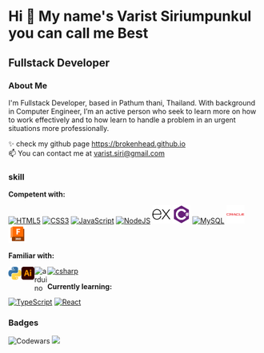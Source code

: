 # Hi 👋 My name's Varist Siriumpunkul you can call me Best

## Fullstack Developer
### About Me
I'm Fullstack Developer, based in Pathum thani, Thailand. With background in Computer Engineer, I’m an active person who seek to learn more on how to work effectively and to how learn to handle a problem in an urgent situations more professionally.

✨ check my github page https://brokenhead.github.io  
📫 You can contact me at varist.siri@gmail.com
  
### skill

**Competent with:**
<p align="left">
<a href="https://developer.mozilla.org/en-US/docs/Glossary/HTML5" target="_blank" rel="noreferrer"><img src="https://raw.githubusercontent.com/danielcranney/readme-generator/main/public/icons/skills/html5-colored.svg" width="36" height="36" alt="HTML5" /></a>
<a href="https://www.w3.org/TR/CSS/#css" target="_blank" rel="noreferrer"><img src="https://raw.githubusercontent.com/danielcranney/readme-generator/main/public/icons/skills/css3-colored.svg" width="36" height="36" alt="CSS3" /></a>
<a href="https://developer.mozilla.org/en-US/docs/Web/JavaScript" target="_blank" rel="noreferrer"><img src="https://raw.githubusercontent.com/danielcranney/readme-generator/main/public/icons/skills/javascript-colored.svg" width="36" height="36" alt="JavaScript" /></a>
<a href="https://nodejs.org/en/" target="_blank" rel="noreferrer"><img src="https://raw.githubusercontent.com/danielcranney/readme-generator/main/public/icons/skills/nodejs-colored.svg" width="36" height="36" alt="NodeJS" /></a>
<a href="https://expressjs.com/" target="_blank" rel="noreferrer"><img src="https://github.com/BrokenHead/BrokenHead/blob/main/image/express_icon.jpg?raw=true" width="36" height="36" alt="Express" /></a>
<a href="https://www.w3schools.com/cs/index.php" target="_blank" rel="noreferrer"><img src="https://github.com/devicons/devicon/blob/master/icons/csharp/csharp-plain.svg" width="36" height="36" alt="csharp" /></a>
<a href="https://www.mysql.com/" target="_blank" rel="noreferrer"><img src="https://raw.githubusercontent.com/danielcranney/readme-generator/main/public/icons/skills/mysql-colored.svg" width="36" height="36" alt="MySQL" /></a>  
<a href="https://www.oracle.com/" target="_blank" rel="noreferrer"><img src="https://raw.githubusercontent.com/BrokenHead/BrokenHead/6c5942359b812b1bf57f509967511eda52741984/image/oracle_icon.svg"  width="36" height="36" alt="Oracle" /></a>
<a href="https://asean.autodesk.com/products/fusion-360/overview" target="_blank" rel="noreferrer"><img src="https://github.com/BrokenHead/BrokenHead/blob/main/image/365_icon.png?raw=true" width="36" height="36" alt="365" /></a>
  
</p>


**Familiar with:**
<p align="left">
<a href="https://github.com" target="_blank" rel="noreferrer"><img src="https://github.com/BrokenHead/BrokenHead/assets/37082529/67db1fe0-4084-4ec6-b04c-0f5e6b3db321" width="36" height="36" alt="csharp" /></a>
<a href="https://www.python.org" target="_blank"> <img align="left" alt="Python" width="26px" src="https://github.com/Aakarsh-B/trying-repos/blob/master/python-5.svg?raw=true"/> </a>    
<a href="https://www.adobe.com/in/products/illustrator.html" target="_blank" rel="noreferrer"> <img align="left" alt="Illustrator" width="26px" src="https://github.com/Aakarsh-B/trying-repos/blob/master/illustrator.png?raw=true"/> </a>   
<a href="https://www.arduino.cc/" target="_blank" rel="noreferrer"> <img align="left" alt="arduino" width="26px" src="https://github.com/BrokenHead/BrokenHead/assets/37082529/bf942fd3-0158-43f6-af47-4b381a2c871a"/> </a> 
</p>



**Currently learning:**
<p align="left">
<a href="https://www.typescriptlang.org/" target="_blank" rel="noreferrer"><img src="https://raw.githubusercontent.com/danielcranney/readme-generator/main/public/icons/skills/typescript-colored.svg" width="36" height="36" alt="TypeScript" /></a>  
<a href="https://reactjs.org/" target="_blank" rel="noreferrer"><img src="https://raw.githubusercontent.com/danielcranney/readme-generator/main/public/icons/skills/react-colored.svg" width="36" height="36" alt="React" /></a>
</p>

### Badges
![Codewars](https://github.r2v.ch/codewars?user=LemonIcedTea&top_languages=true)
![](https://leetcard.jacoblin.cool/Varist_S?site=us)
<!--
**BrokenHead/BrokenHead** is a ✨ _special_ ✨ repository because its `README.md` (this file) appears on your GitHub profile.

Here are some ideas to get you started:

- 🔭 I’m currently working on ...
- 🌱 I’m currently learning ...
- 👯 I’m looking to collaborate on ...
- 🤔 I’m looking for help with ...
- 💬 Ask me about ...
- 📫 How to reach me: ...
- 😄 Pronouns: ...
- ⚡ Fun fact: ...
-->
